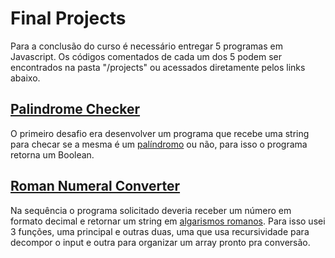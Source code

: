 # Final Projects

Para a conclusão do curso é necessário entregar 5 programas em Javascript. Os códigos comentados de cada um dos 5 podem ser encontrados na pasta "/projects" ou acessados diretamente pelos links abaixo.

## [Palindrome Checker](./projects/palindromeChecker.js)

O primeiro desafio era desenvolver um programa que recebe uma string para checar se a mesma é um [palíndromo](https://dicionario.priberam.org/pal%C3%ADndromo) ou não, para isso o programa retorna um Boolean.

## [Roman Numeral Converter](./projects/convertToRoman.js)

Na sequência o programa solicitado deveria receber um número em formato decimal e retornar um string em [algarismos romanos](https://br.smartick.com/blog/wp-content/uploads/2019/11/1.png). Para isso usei 3 funções, uma principal e outras duas, uma que usa recursividade para decompor o input e outra para organizar um array pronto pra conversão.